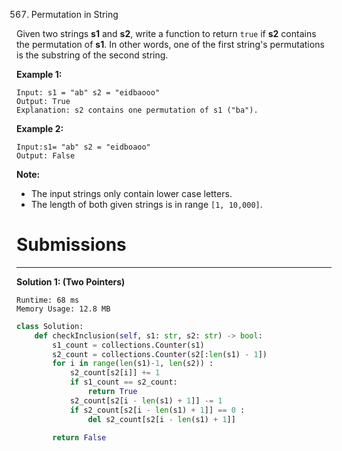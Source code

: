 567. Permutation in String

Given two strings **s1** and **s2**, write a function to return `true` if **s2** contains the permutation of **s1**. In other words, one of the first string's permutations is the substring of the second string.

 

**Example 1:**
```
Input: s1 = "ab" s2 = "eidbaooo"
Output: True
Explanation: s2 contains one permutation of s1 ("ba").
```

**Example 2:**
```
Input:s1= "ab" s2 = "eidboaoo"
Output: False
```

**Note:**

* The input strings only contain lower case letters.
* The length of both given strings is in range `[1, 10,000]`.

# Submissions
---
**Solution 1: (Two Pointers)**
```
Runtime: 68 ms
Memory Usage: 12.8 MB
```
```python
class Solution:
    def checkInclusion(self, s1: str, s2: str) -> bool:
        s1_count = collections.Counter(s1)
        s2_count = collections.Counter(s2[:len(s1) - 1])
        for i in range(len(s1)-1, len(s2)) :
            s2_count[s2[i]] += 1
            if s1_count == s2_count: 
                return True
            s2_count[s2[i - len(s1) + 1]] -= 1
            if s2_count[s2[i - len(s1) + 1]] == 0 : 
                del s2_count[s2[i - len(s1) + 1]]
            
        return False
```
